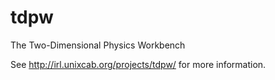 tdpw
====

The Two-Dimensional Physics Workbench

See http://irl.unixcab.org/projects/tdpw/ for more information.

